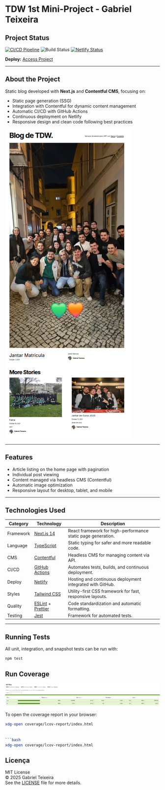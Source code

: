 # TDW 1st Mini-Project - Gabriel Teixeira

## Project Status

[![CI/CD Pipeline](https://github.com/GabrielTeixei/tdw-mp1-Gabriel-Teixeira/actions/workflows/ci-cd.yml/badge.svg)](https://github.com/GabrielTeixei/tdw-mp1-Gabriel-Teixeira/actions/workflows/ci-cd.yml)
![Build Status](https://github.com/GabrielTeixei/tdw-mp1-Gabriel-Teixeira/actions/workflows/test.yml/badge.svg?branch=main)
[![Netlify Status](https://api.netlify.com/api/v1/badges/e39a2055-a018-4963-a4ba-d4402eb1fd7e/deploy-status)](https://tdw-mp1-gabriel-teixeira.tdw-mctw.pt/)

**Deploy:** [Access Project](https://tdw-mp1-gabriel-teixeira.tdw-mctw.pt/)

---

## About the Project

Static blog developed with **Next.js** and **Contentful CMS**, focusing on:

- Static page generation (SSG)
- Integration with Contentful for dynamic content management
- Automatic CI/CD with GitHub Actions
- Continuous deployment on Netlify
- Responsive design and clean code following best practices

![Blog Screenshot](readme_assets/Blog.png)

---

## Features

- Article listing on the home page with pagination
- Individual post viewing
- Content managed via headless CMS (Contentful)
- Automatic image optimization
- Responsive layout for desktop, tablet, and mobile

---

## Technologies Used

| Category | Technology | Description |
|----------|------------|------------|
| Framework | [Next.js 14](https://nextjs.org/) | React framework for high-performance static page generation. |
| Language  | [TypeScript](https://www.typescriptlang.org/) | Static typing for safer and more readable code. |
| CMS       | [Contentful](https://www.contentful.com/) | Headless CMS for managing content via API. |
| CI/CD     | [GitHub Actions](https://github.com/features/actions) | Automates tests, builds, and continuous deployment. |
| Deploy    | [Netlify](https://www.netlify.com/) | Hosting and continuous deployment integrated with GitHub. |
| Styles    | [Tailwind CSS](https://tailwindcss.com/) | Utility-first CSS framework for fast, responsive layouts. |
| Quality   | [ESLint](https://eslint.org/) + [Prettier](https://prettier.io/) | Code standardization and automatic formatting. |
| Testing   | [Jest](https://jestjs.io/) | Framework for automated tests. |

---

## Running Tests

All unit, integration, and snapshot tests can be run with:

```bash
npm test
```

## Run Coverage

![Coverage Screenshot](readme_assets/coverage.png)

To open the coverage report in your browser:

```bash
xdg-open coverage/lcov-report/index.html


```bash
xdg-open coverage/lcov-report/index.html
```

## Licença

MIT License  
© 2025 Gabriel Teixeira  
See the [LICENSE](LICENSE) file for more details.

